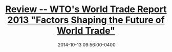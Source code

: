 ---
layout: post
title: <a href='/assets/pdf/wto_review_print.pdf'> Review -- WTO's World Trade Report 2013 "Factors Shaping the Future of World Trade"</a>
date:  2014-10-13 09:56:00-0400
description: 
tags: Trade
# categories: sample-posts
---